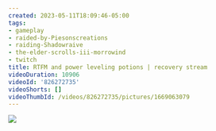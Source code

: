 ```yaml
---
created: 2023-05-11T18:09:46-05:00
tags:
- gameplay
- raided-by-Piesonscreations
- raiding-Shadowraive
- the-elder-scrolls-iii-morrowind
- twitch
title: RTFM and power leveling potions | recovery stream
videoDuration: 10906
videoId: '826272735'
videoShorts: []
videoThumbId: /videos/826272735/pictures/1669063079
---
```


![](20230511230946.jpg)
